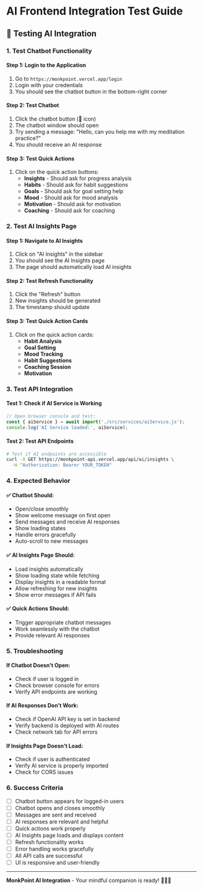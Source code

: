 # AI Frontend Integration Test Guide

## 🧪 Testing AI Integration

### **1. Test Chatbot Functionality**

#### **Step 1: Login to the Application**
1. Go to `https://monkpoint.vercel.app/login`
2. Login with your credentials
3. You should see the chatbot button in the bottom-right corner

#### **Step 2: Test Chatbot**
1. Click the chatbot button (🧘 icon)
2. The chatbot window should open
3. Try sending a message: "Hello, can you help me with my meditation practice?"
4. You should receive an AI response

#### **Step 3: Test Quick Actions**
1. Click on the quick action buttons:
   - **Insights** - Should ask for progress analysis
   - **Habits** - Should ask for habit suggestions
   - **Goals** - Should ask for goal setting help
   - **Mood** - Should ask for mood analysis
   - **Motivation** - Should ask for motivation
   - **Coaching** - Should ask for coaching

### **2. Test AI Insights Page**

#### **Step 1: Navigate to AI Insights**
1. Click on "AI Insights" in the sidebar
2. You should see the AI Insights page
3. The page should automatically load AI insights

#### **Step 2: Test Refresh Functionality**
1. Click the "Refresh" button
2. New insights should be generated
3. The timestamp should update

#### **Step 3: Test Quick Action Cards**
1. Click on the quick action cards:
   - **Habit Analysis**
   - **Goal Setting**
   - **Mood Tracking**
   - **Habit Suggestions**
   - **Coaching Session**
   - **Motivation**

### **3. Test API Integration**

#### **Test 1: Check if AI Service is Working**
```javascript
// Open browser console and test:
const { aiService } = await import('./src/services/aiService.js');
console.log('AI Service loaded:', aiService);
```

#### **Test 2: Test API Endpoints**
```bash
# Test if AI endpoints are accessible
curl -X GET https://monkpoint-api.vercel.app/api/ai/insights \
  -H "Authorization: Bearer YOUR_TOKEN"
```

### **4. Expected Behavior**

#### **✅ Chatbot Should:**
- Open/close smoothly
- Show welcome message on first open
- Send messages and receive AI responses
- Show loading states
- Handle errors gracefully
- Auto-scroll to new messages

#### **✅ AI Insights Page Should:**
- Load insights automatically
- Show loading state while fetching
- Display insights in a readable format
- Allow refreshing for new insights
- Show error messages if API fails

#### **✅ Quick Actions Should:**
- Trigger appropriate chatbot messages
- Work seamlessly with the chatbot
- Provide relevant AI responses

### **5. Troubleshooting**

#### **If Chatbot Doesn't Open:**
- Check if user is logged in
- Check browser console for errors
- Verify API endpoints are working

#### **If AI Responses Don't Work:**
- Check if OpenAI API key is set in backend
- Verify backend is deployed with AI routes
- Check network tab for API errors

#### **If Insights Page Doesn't Load:**
- Check if user is authenticated
- Verify AI service is properly imported
- Check for CORS issues

### **6. Success Criteria**

- [ ] Chatbot button appears for logged-in users
- [ ] Chatbot opens and closes smoothly
- [ ] Messages are sent and received
- [ ] AI responses are relevant and helpful
- [ ] Quick actions work properly
- [ ] AI Insights page loads and displays content
- [ ] Refresh functionality works
- [ ] Error handling works gracefully
- [ ] All API calls are successful
- [ ] UI is responsive and user-friendly

---

**MonkPoint AI Integration** - Your mindful companion is ready! 🧘‍♂️✨
